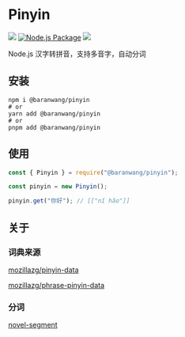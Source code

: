 # Pinyin

[![](https://img.shields.io/npm/v/@baranwang/pinyin)](https://www.npmjs.com/package/@baranwang/pinyin)
[![Node.js Package](https://github.com/baranwang/pinyin/actions/workflows/npm-publish.yml/badge.svg)](https://github.com/baranwang/pinyin/actions/workflows/npm-publish.yml)
![](https://img.shields.io/npm/l/@baranwang/pinyin)

Node.js 汉字转拼音，支持多音字，自动分词

## 安装

```shell
npm i @baranwang/pinyin
# or
yarn add @baranwang/pinyin
# or
pnpm add @baranwang/pinyin
```

## 使用

```javascript
const { Pinyin } = require("@baranwang/pinyin");

const pinyin = new Pinyin();

pinyin.get("你好"); // [["nǐ hǎo"]]
```

## 关于

### 词典来源
[mozillazg/pinyin-data](https://github.com/mozillazg/pinyin-data.git)

[mozillazg/phrase-pinyin-data](https://github.com/mozillazg/phrase-pinyin-data.git)

### 分词
[novel-segment](https://github.com/bluelovers/ws-segment/tree/master/packages/novel-segment)
